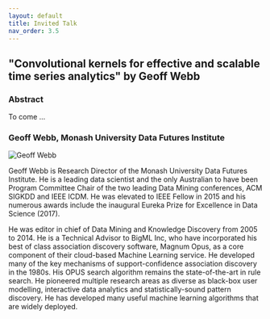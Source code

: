 ```yaml
---
layout: default
title: Invited Talk
nav_order: 3.5
---
```



## "Convolutional kernels for effective and scalable time series analytics" by Geoff Webb

### Abstract
To come ...

### Geoff Webb, Monash University Data Futures Institute
![Geoff Webb](https://research.monash.edu/files-asset/251485855/3P0A9831_2_.jpg?w=160&f=webp)

Geoff Webb is Research Director of the Monash University Data Futures Institute. He is a leading data scientist and the only Australian to have been Program Committee Chair of the two leading Data Mining conferences, ACM SIGKDD and IEEE ICDM. He was elevated to IEEE Fellow in 2015 and his numerous awards include the inaugural Eureka Prize for Excellence in Data Science (2017).

He was editor in chief of Data Mining and Knowledge Discovery from 2005 to 2014. He is a Technical Advisor to BigML Inc, who have incorporated his best of class association discovery software, Magnum Opus, as a core component of their cloud-based Machine Learning service. He developed many of the key mechanisms of support-confidence association discovery in the 1980s. His OPUS search algorithm remains the state-of-the-art in rule search. He pioneered multiple research areas as diverse as black-box user modelling, interactive data analytics and statistically-sound pattern discovery. He has developed many useful machine learning algorithms that are widely deployed.
